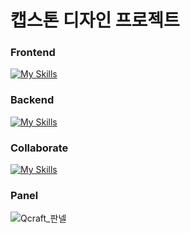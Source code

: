 # 캡스톤 디자인 프로젝트








### Frontend
[![My Skills](https://skillicons.dev/icons?i=react,ts)](https://skillicons.dev)

### Backend
[![My Skills](https://skillicons.dev/icons?i=java,spring)](https://skillicons.dev)

### Collaborate
[![My Skills](https://skillicons.dev/icons?i=git,github,discord,notion)](https://skillicons.dev)

### Panel
![Qcraft_판넬](https://github.com/user-attachments/assets/d3a23c84-60cd-410a-b1a0-4032fb01832e)
